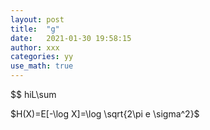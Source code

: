 ```yaml
---
layout: post
title:  "g"
date:   2021-01-30 19:58:15
author: xxx
categories: yy
use_math: true
---
```



$$
hiL\sum

$H(X)=E[-\log X]=\log \sqrt{2\pi e \sigma^2}$